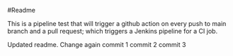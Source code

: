 #Readme

This is a pipeline test that will trigger a github action on every push to main branch and a pull request; which triggers a Jenkins pipeline for a CI job.


Updated readme.
Change again
commit 1
commit 2
commit 3